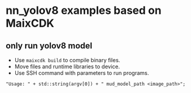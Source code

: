 nn_yolov8 examples based on MaixCDK
====
## only run yolov8 model

- Use `maixcdk build` to compile binary files.
- Move files and runtime libraries to device.
- Use SSH command with parameters to run programs.
  
` "Usage: " + std::string(argv[0]) + " mud_model_path <image_path>"; `
